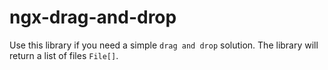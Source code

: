 # ngx-drag-and-drop
Use this library if you need a simple `drag and drop` solution. The library will return a list of files `File[]`.
